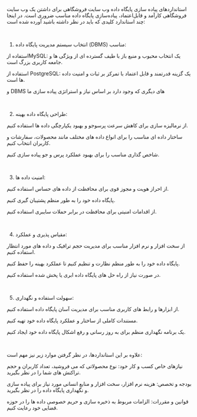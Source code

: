 استانداردهای پیاده سازی پایگاه داده وب سایت فروشگاهی
برای داشتن یک وب سایت فروشگاهی کارآمد و قابل‌اعتماد، پیاده‌سازی پایگاه داده مناسب ضروری است. در اینجا چند استاندارد کلیدی که باید در نظر داشته باشید آورده شده است:

<br>

1. انتخاب سیستم مدیریت پایگاه داده (DBMS) مناسب:

استفاده ازMySQL: یک انتخاب محبوب و منبع باز با طیف گسترده ای از ویژگی ها و جامعه کاربری بزرگ است.

استفاده از PostgreSQL: یک گزینه قدرتمند و قابل اعتماد با تمرکز بر ثبات و امنیت داده ها است.

و DBMS های دیگری که وجود دارد بر اساس نیاز و استراتژی پیاده سازی ما

<br>

2. طراحی پایگاه داده بهینه:

از نرمالیزه سازی برای کاهش سرعت پرسوجو و بهبود یکپارچگی داده ها استفاده کنیم.

ساختار داده ای مناسب را برای انواع داده های مختلف مانند محصولات، سفارشات و کاربران انتخاب کنیم.

شاخص گذاری مناسب را برای بهبود عملکرد پرس و جو پیاده سازی کنیم.

<br>

3. امنیت داده ها:

از احراز هویت و مجوز قوی برای محافظت از داده های حساس استفاده کنیم.

پایگاه داده خود را به طور منظم پشتیبان گیری کنیم.

از اقدامات امنیتی برای محافظت در برابر حملات سایبری استفاده کنیم.

<br>

4. مقیاس پذیری و عملکرد:

از سخت افزار و نرم افزار مناسب برای مدیریت حجم ترافیک و داده های مورد انتظار استفاده کنیم.

پایگاه داده خود را به طور منظم نظارت و تنظیم کنیم تا عملکرد بهینه را حفظ کنیم.

در صورت نیاز از راه حل های پایگاه داده ابری یا پخش شده استفاده کنیم.

<br>

5. سهولت استفاده و نگهداری:

از ابزارها و رابط های کاربری مناسب برای مدیریت آسان پایگاه داده استفاده کنیم.

مستندات کاملی از ساختار و عملکرد پایگاه داده خود تهیه کنیم.

یک برنامه نگهداری منظم برای به روز رسانی و رفع اشکال پایگاه داده خود ایجاد کنیم.

<br>

علاوه بر این استانداردها، در نظر گرفتن موارد زیر نیز مهم است:

نیازهای خاص کسب و کار خود: نوع محصولاتی که می فروشید، تعداد کاربران و حجم تراکنش های شما را در نظر بگیرید.

بودجه و تخصص: هزینه نرم افزار، سخت افزار و منابع انسانی مورد نیاز برای پیاده سازی و نگهداری پایگاه داده را در نظر بگیرید.

قوانین و مقررات: الزامات مربوط به ذخیره سازی و حریم خصوصی داده ها را در حوزه قضایی خود رعایت کنیم.
